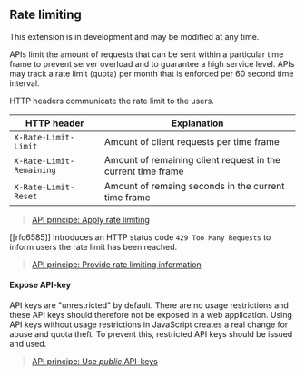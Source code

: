 ## Rate limiting

<p class='warning'>This extension is in development and may be modified at any time.</p>

APIs limit the amount of requests that can be sent within a particular time frame to prevent server overload and to guarantee a high service level. APIs may track a rate limit (quota) per month that is enforced per 60 second time interval.

HTTP headers communicate the rate limit to the users.

|HTTP header|Explanation|
|-|-|
|`X-Rate-Limit-Limit`|Amount of client requests per time frame|
|`X-Rate-Limit-Remaining`|Amount of remaining client request in the current time frame|
|`X-Rate-Limit-Reset`|Amount of remaing seconds in the current time frame|

> [API principe: Apply rate limiting](#api-44)

[[rfc6585]] introduces an HTTP status code `429 Too Many Requests` to inform users the rate limit has been reached.

> [API principe: Provide rate limiting information](#api-45)

#### Expose API-key

API keys are "unrestricted" by default. There are no usage restrictions and these API keys should therefore not be exposed in a web application. Using API keys without usage restrictions in JavaScript creates a real change for abuse and quota theft. To prevent this, restricted API keys should be issued and used.

> [API principe: Use *public* API-keys](#api-49)
